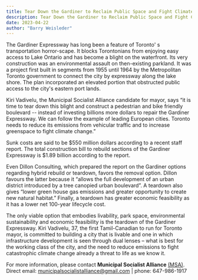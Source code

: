 ```yaml
---
title: Tear Down the Gardiner to Reclaim Public Space and Fight Climate Change
description: Tear Down the Gardiner to Reclaim Public Space and Fight Climate Change
date: 2023-04-22
author: "Barry Weisleder"
---
```


The Gardiner Expressway has long been a feature of Toronto' s transportation horror-scape. It blocks Torontonians from enjoying easy access to Lake Ontario and has become a blight on the waterfront. Its very construction was an environmental assault on then-existing parkland. It was a project first built in segments from 1955 until 1964 by the Metropolitan Toronto government to connect the city by expressway along the lake shore. The plan incorporated an elevated portion that obstructed public access to the city's eastern port lands.

<!-- excerpt -->

Kiri Vadivelu, the Municipal Socialist Alliance candidate for mayor, says “it is time to tear down this blight and construct a pedestrian and bike friendly boulevard -- instead of investing billions more dollars to repair the Gardiner Expressway. We can follow the example of leading European cities. Toronto needs to reduce its emissions from vehicular traffic and to increase greenspace to fight climate change.”

Sunk costs are said to be $550 million dollars according to a recent staff report. The total construction bill to rebuild sections of the Gardiner Expressway is $1.89 billion according to the report.

Even Dillon Consulting, which prepared the report on the Gardiner options regarding hybrid rebuild or teardown, favors the removal option. Dillon favours the latter because it “allows the full development of an urban district introduced by a tree canopied urban boulevard”. A teardown also gives “lower green house gas emissions and greater opportunity to create new natural habitat.” Finally, a teardown has greater economic feasibility as it has a lower net 100-year lifecycle cost.

The only viable option that embodies livability, park space, environmental sustainability and economic feasibility is the teardown of the Gardiner Expressway. Kiri Vadivelu, 37, the first Tamil-Canadian to run for Toronto mayor, is committed to building a city that is livable and one in which infrastructure development is seen through dual lenses – what is best for the working class of the city, and the need to reduce emissions to fight catastrophic climate change already a threat to life as we know it.

For more information, please contact **Municipal Socialist Alliance** [(MSA)](https://municipal.socialistalliance.ca/). Direct email: municipalsocialistalliance@gmail.com | phone: 647-986-1917

